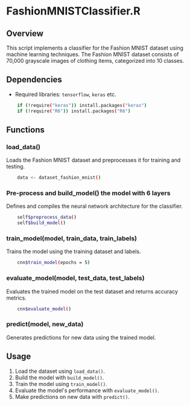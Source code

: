 # FashionMNISTClassifier.R

## Overview
This script implements a classifier for the Fashion MNIST dataset using machine learning techniques. The Fashion MNIST dataset consists of 70,000 grayscale images of clothing items, categorized into 10 classes.

## Dependencies
- Required libraries: `tensorflow`, `keras` etc.
```bash
    if (!require("keras")) install.packages("keras")
    if (!require("R6")) install.packages("R6")
```

## Functions

### load_data()
Loads the Fashion MNIST dataset and preprocesses it for training and testing.
```bash
    data <- dataset_fashion_mnist()
```

### Pre-process and build_model() the model with 6 layers
Defines and compiles the neural network architecture for the classifier.
```bash
    self$preprocess_data()
    self$build_model()
```

### train_model(model, train_data, train_labels)
Trains the model using the training dataset and labels.
```bash
    cnn$train_model(epochs = 5)
```

### evaluate_model(model, test_data, test_labels)
Evaluates the trained model on the test dataset and returns accuracy metrics.
```bash
    cnn$evaluate_model()
```

### predict(model, new_data)
Generates predictions for new data using the trained model.

## Usage
1. Load the dataset using `load_data()`.
2. Build the model with `build_model()`.
3. Train the model using `train_model()`.
4. Evaluate the model's performance with `evaluate_model()`.
5. Make predictions on new data with `predict()`.
